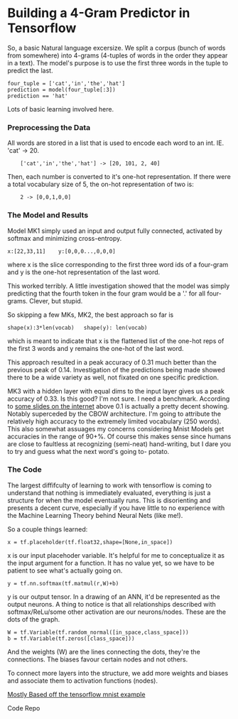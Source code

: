 # Building a 4-Gram Predictor in Tensorflow

So, a basic Natural language excersize. We split a corpus (bunch of words from somewhere) into 4-grams (4-tuples of words in the order they appear in a text). The model's purpose is to use the first three words in the tuple to predict the last.

	four_tuple = ['cat','in','the','hat']
	prediction = model(four_tuple[:3])
	prediction == 'hat'

Lots of basic learning involved here.

### Preprocessing the Data

All words are stored in a list that is used to encode each word to an int. IE. 'cat' -> 20.

		['cat','in','the','hat'] -> [20, 101, 2, 40]
		
Then, each number is converted to it's one-hot representation. If there were a total vocabulary size of 5, the on-hot representation of two is:

		2 -> [0,0,1,0,0]
		
### The Model and Results

Model MK1 simply used an input and output fully connected, activated by softmax and minimizing cross-entropy.  

	x:[22,33,11]	y:[0,0,0...,0,0,0] 
	
where x is the slice corresponding to the first three word ids of a four-gram and y is the one-hot representation of the last word.

This worked terribly. A little investigation showed that the model was simply predicting that the fourth token in the four gram would be a '.' for all four-grams. Clever, but stupid.

So skipping a few MKs, MK2, the best approach so far is

	shape(x):3*len(vocab)	shape(y): len(vocab)

which is meant to indicate that x is the flattened list of the one-hot reps of the first 3 words and y remains the one-hot of the last word.

This approach resulted in a peak accuracy of 0.31 much better than the previous peak of 0.14. Investigation of the predictions being made showed there to be a wide variety as well, not fixated on one specific prediction. 

MK3 with a hidden layer with equal dims to the input layer gives us a peak accuracy of 0.33. Is this good? I'm not sure. I need a benchmark.
According to [some slides on the internet](http://www.coling-2014.org/COLING%202014%20Tutorial-fix%20-%20Tomas%20Mikolov.pdf) above 0.1 is actually a pretty decent showing. Notably superceded by the CBOW architecture. I'm going to attribute the relatively high accuracy to the extremely limited vocabulary (250 words). This also somewhat assuages my concerns considering Mnist Models get accuracies in the range of 90+%. Of course this makes sense since humans are close to faultless at recognizing (semi-neat) hand-writing, but I dare you to try and guess what the next word's going to- potato.

### The Code

The largest diffifculty of learning to work with tensorflow is coming to understand that nothing is immediately evaluated, everything is just a structure for when the model eventually runs. This is disorienting and presents a decent curve, especially if you have little to no experience with the Machine Learning Theory behind Neural Nets (like me!).

So a couple things learned:

	x = tf.placeholder(tf.float32,shape=[None,in_space])

x is our input placehoder variable. It's helpful for me to conceptualize it as the input argument for a function. It has no value yet, so we have to be patient to see what's actually going on.

	y = tf.nn.softmax(tf.matmul(r,W)+b)
	
y is our output tensor. In a drawing of an ANN, it'd be represented as the output neurons. A thing to notice is that all relationships described with softmax/ReLu/some other activation are our neurons/nodes. These are the dots of the graph.

	W = tf.Variable(tf.random_normal([in_space,class_space]))
	b = tf.Variable(tf.zeros([class_space]))
	
And the weights (W) are the lines connecting the dots, they're the connections. The biases favour certain nodes and not others. 

To connect more layers into the structure, we add more weights and biases and associate them to activation functions (nodes).

[Mostly Based off the tensorflow mnist example](https://github.com/tensorflow/tensorflow/blob/master/tensorflow/examples/tutorials/mnist/mnist_softmax.py)

Code Repo